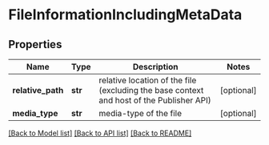 # FileInformationIncludingMetaData

## Properties
Name | Type | Description | Notes
------------ | ------------- | ------------- | -------------
**relative_path** | **str** | relative location of the file (excluding the base context and host of the Publisher API) | [optional] 
**media_type** | **str** | media-type of the file | [optional] 

[[Back to Model list]](../README.md#documentation-for-models) [[Back to API list]](../README.md#documentation-for-api-endpoints) [[Back to README]](../README.md)


